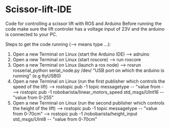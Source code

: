 # Scissor-lift-IDE
Code for controlling a scissor lift with ROS and Arduino
Before running the code make sure the lift controler has a voltage input of 23V and the arduino is connected to your PC.

Steps to get the code running (--> means type ...):

1) Open a new Terminal on Linux (start the Arduino IDE)
  --> adruino
2) Open a new Terminal on Linux (start roscore)
  --> run roscore
3) Open a new Terminal on Linux (launch a ros node)
  --> rosrun rosserial_python serial_node.py /dev/ "USB port on which the arduino is running" (e.g ttyUSB0)
4) Open a new Terminal on Linux (run the first publisher which controls the speed of the lift)
  --> rostopic pub -1 topic messagetype -- "value from -
  --> rostopic pub -1 robobarista/linear_motors_speed std_msgs/UInt16 -- "value from 0-255"
5) Open a new Terminal on Linux (run the second publisher which controls the height of the lift)
  --> rostopic pub -1 topic messagetype -- "value from 0-70cm"
  --> rostopic pub -1 /robobarista/height_input std_msgs/UInt8 -- "value from 0-70cm" 
  
